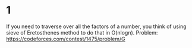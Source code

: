 # 1
If you need to traverse over all the factors of a number, you think of using sieve of
Eretosthenes method to do that in O(nlogn).
Problem: https://codeforces.com/contest/1475/problem/G